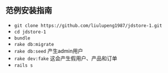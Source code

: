 ## 范例安装指南

* `git clone https://github.com/liulupeng1987/jdstore-1.git`
* `cd jdstore-1`
* `bundle`
* `rake db:migrate`  
* `rake db:seed` 产生admin用户
* `rake dev:fake` 这会产生假用户、产品和订单
* `rails s`

